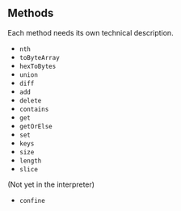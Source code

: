 ## Methods

Each method needs its own technical description.

- `nth`
- `toByteArray`
- `hexToBytes`
- `union`
- `diff`
- `add`
- `delete`
- `contains`
- `get`
- `getOrElse`
- `set`
- `keys`
- `size`
- `length`
- `slice`

(Not yet in the interpreter)
- `confine`
